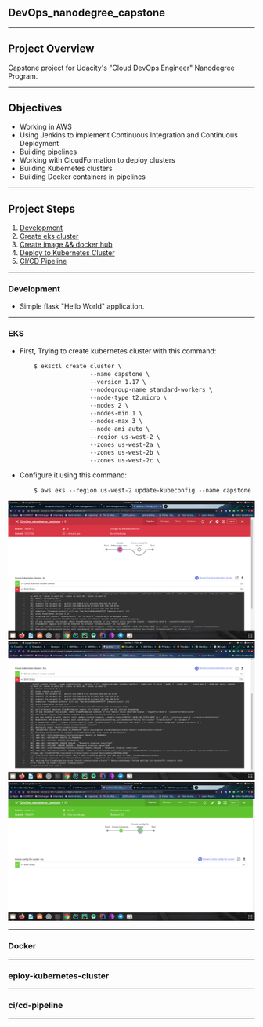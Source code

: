 ## DevOps_nanodegree_capstone

<hr>

## Project Overview

Capstone project for Udacity's "Cloud DevOps Engineer" Nanodegree Program.

<hr>

## Objectives

- Working in AWS
- Using Jenkins to implement Continuous Integration and Continuous Deployment
- Building pipelines
- Working with CloudFormation to deploy clusters
- Building Kubernetes clusters
- Building Docker containers in pipelines

<hr>

## Project Steps

1. [Development](#development)
2. [Create eks cluster](#EKS)
3. [Create image && docker hub](#Docker)
4. [Deploy to Kubernetes Cluster](#deploy-kubernetes-cluster)
5. [CI/CD Pipeline](#ci/cd-pipeline)

<hr>

### Development

 - Simple flask "Hello World" application.

<hr>

### EKS

 - First, Trying to create kubernetes cluster with this command:

    ```
        $ eksctl create cluster \
						--name capstone \
						--version 1.17 \
						--nodegroup-name standard-workers \
						--node-type t2.micro \
						--nodes 2 \
						--nodes-min 1 \
						--nodes-max 3 \
						--node-ami auto \
						--region us-west-2 \
						--zones us-west-2a \
						--zones us-west-2b \
						--zones us-west-2c \
    ```

 - Configure it using this command:


    ```
        $ aws eks --region us-west-2 update-kubeconfig --name capstone
    ```

![1.png](Screenshots/1.png)
![2.png](Screenshots/2.png)
![3.png](Screenshots/3.png)

<hr>

### Docker


<hr>

### eploy-kubernetes-cluster


<hr>

### ci/cd-pipeline


<hr>